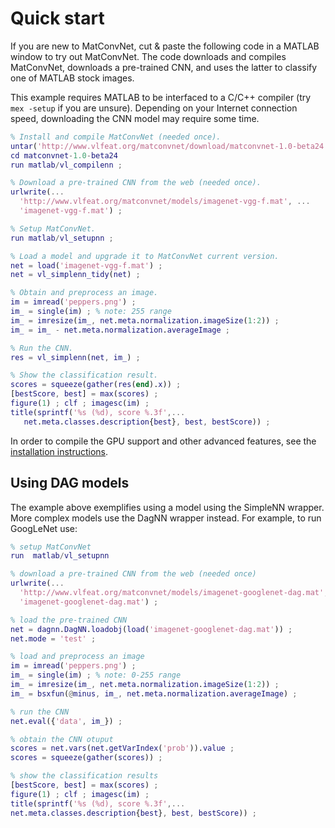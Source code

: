 # Quick start

If you are new to MatConvNet, cut & paste the following code in a
MATLAB window to try out MatConvNet. The code downloads and compiles
MatConvNet, downloads a pre-trained CNN, and uses the latter to
classify one of MATLAB stock images.

This example requires MATLAB to be interfaced to a C/C++ compiler (try
`mex -setup` if you are unsure). Depending on your Internet connection
speed, downloading the CNN model may require some time.

```matlab
% Install and compile MatConvNet (needed once).
untar('http://www.vlfeat.org/matconvnet/download/matconvnet-1.0-beta24.tar.gz') ;
cd matconvnet-1.0-beta24
run matlab/vl_compilenn ;

% Download a pre-trained CNN from the web (needed once).
urlwrite(...
  'http://www.vlfeat.org/matconvnet/models/imagenet-vgg-f.mat', ...
  'imagenet-vgg-f.mat') ;

% Setup MatConvNet.
run matlab/vl_setupnn ;

% Load a model and upgrade it to MatConvNet current version.
net = load('imagenet-vgg-f.mat') ;
net = vl_simplenn_tidy(net) ;

% Obtain and preprocess an image.
im = imread('peppers.png') ;
im_ = single(im) ; % note: 255 range
im_ = imresize(im_, net.meta.normalization.imageSize(1:2)) ;
im_ = im_ - net.meta.normalization.averageImage ;

% Run the CNN.
res = vl_simplenn(net, im_) ;

% Show the classification result.
scores = squeeze(gather(res(end).x)) ;
[bestScore, best] = max(scores) ;
figure(1) ; clf ; imagesc(im) ;
title(sprintf('%s (%d), score %.3f',...
   net.meta.classes.description{best}, best, bestScore)) ;
```

In order to compile the GPU support and other advanced features, see
the [installation instructions](install.md).

<a id='quick-dag'></a>

## Using DAG models

The example above exemplifies using a model using the SimpleNN
wrapper. More complex models use the DagNN wrapper instead. For
example, to run GoogLeNet use:

```matlab
% setup MatConvNet
run  matlab/vl_setupnn

% download a pre-trained CNN from the web (needed once)
urlwrite(...
  'http://www.vlfeat.org/matconvnet/models/imagenet-googlenet-dag.mat', ...
  'imagenet-googlenet-dag.mat') ;

% load the pre-trained CNN
net = dagnn.DagNN.loadobj(load('imagenet-googlenet-dag.mat')) ;
net.mode = 'test' ;

% load and preprocess an image
im = imread('peppers.png') ;
im_ = single(im) ; % note: 0-255 range
im_ = imresize(im_, net.meta.normalization.imageSize(1:2)) ;
im_ = bsxfun(@minus, im_, net.meta.normalization.averageImage) ;

% run the CNN
net.eval({'data', im_}) ;

% obtain the CNN otuput
scores = net.vars(net.getVarIndex('prob')).value ;
scores = squeeze(gather(scores)) ;

% show the classification results
[bestScore, best] = max(scores) ;
figure(1) ; clf ; imagesc(im) ;
title(sprintf('%s (%d), score %.3f',...
net.meta.classes.description{best}, best, bestScore)) ;
```
